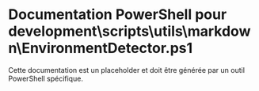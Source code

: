 # Documentation PowerShell pour development\scripts\utils\markdown\EnvironmentDetector.ps1

Cette documentation est un placeholder et doit être générée par un outil PowerShell spécifique.
